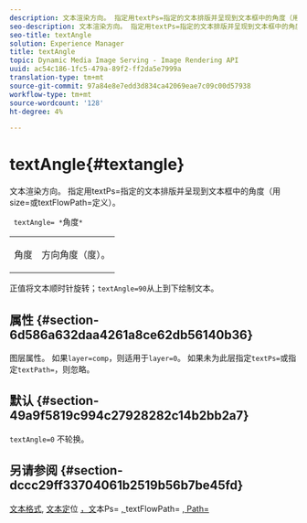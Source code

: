 ```yaml
---
description: 文本渲染方向。 指定用textPs=指定的文本排版并呈现到文本框中的角度（用size=或textFlowPath=定义）。
seo-description: 文本渲染方向。 指定用textPs=指定的文本排版并呈现到文本框中的角度（用size=或textFlowPath=定义）。
seo-title: textAngle
solution: Experience Manager
title: textAngle
topic: Dynamic Media Image Serving - Image Rendering API
uuid: ac54c186-1fc5-479a-89f2-ff2da5e7999a
translation-type: tm+mt
source-git-commit: 97a84e8e7edd3d834ca42069eae7c09c00d57938
workflow-type: tm+mt
source-wordcount: '128'
ht-degree: 4%

---
```



# textAngle{#textangle}

文本渲染方向。 指定用textPs=指定的文本排版并呈现到文本框中的角度（用size=或textFlowPath=定义）。

` textAngle= *`角度`*`

<table id="simpletable_40832AC4B43A458CA69B225768124F58"> 
 <tr class="strow"> 
  <td class="stentry"> <p> <span class="varname"> 角度 </span> </p> </td> 
  <td class="stentry"> <p>方向角度（度）。 </p> </td> 
 </tr> 
</table>

正值将文本顺时针旋转；`textAngle=90`从上到下绘制文本。

## 属性 {#section-6d586a632daa4261a8ce62db56140b36}

图层属性。 如果`layer=comp`，则适用于`layer=0`。 如果未为此层指定`textPs=`或指定`textPath=`，则忽略。

## 默认 {#section-49a9f5819c994c27928282c14b2bb2a7}

`textAngle=0` 不轮换。

## 另请参阅 {#section-dccc29ff33704061b2519b56b7be45fd}

[文本格式](../../../../../is-api/http-ref/image-serving-api-ref/c-http-protocol-reference/c-text-formatting/c-text-formatting.md#concept-0d3136db7f6f49668274541cd4b6364c), [文本定](../../../../../is-api/http-ref/image-serving-api-ref/c-http-protocol-reference/c-text-formatting/r-text-positioning.md#reference-f647443d92914f4b89a7cc5a83267d87)位 [，文](../../../../../is-api/http-ref/image-serving-api-ref/c-http-protocol-reference/c-command-reference/r-textps.md#reference-4209a2a6169f44278da2647cfb0cd767)本Ps= [, ](../../../../../is-api/http-ref/image-serving-api-ref/c-http-protocol-reference/c-command-reference/r-textflowpath.md#reference-0b8d9493d71342f0b6a64a6d221584ef)textFlowPath= [,  Path=](../../../../../is-api/http-ref/image-serving-api-ref/c-http-protocol-reference/c-command-reference/r-textpath.md#reference-b09cc0902dff4725bdb54d5da4076ccd)
